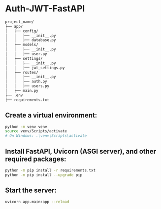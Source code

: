 # Auth-JWT-FastAPI

```bash
project_name/
├── app/
│   ├── config/
│   │   ├── __init__.py
│   │   ├── database.py
│   ├── models/
│   │   ├── __init__.py
│   │   ├── user.py
│   ├── settings/
│   │   ├── __init__.py
│   │   ├── jwt_settings.py
│   ├── routes/
│   │   ├── __init__.py
│   │   ├── auth.py
│   │   ├── users.py
│   ├── main.py
├── .env
├── requirements.txt
```

## Create a virtual environment:
```bash
python -m venv venv
source venv/Scripts/activate 
# On Windows: .\venv\Scripts\activate
```

## Install FastAPI, Uvicorn (ASGI server), and other required packages:
```bash
python -m pip install -r requirements.txt
python -m pip install --upgrade pip
```

## Start the server:
```bash
uvicorn app.main:app --reload
```